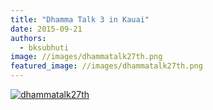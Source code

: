 ```yaml
---
title: "Dhamma Talk 3 in Kauai"
date: 2015-09-21
authors: 
  - bksubhuti
image: //images/dhammatalk27th.png
featured_image: //images/dhammatalk27th.png
---
```


[![dhammatalk27th](assets/images/dhammatalk27th.png)](https://subhuti.withmetta.net/wp-content/uploads/2015/09/dhammatalk27th.png)